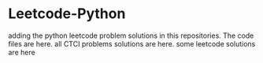 # Leetcode-Python
adding the python leetcode problem solutions in this repositories. 
The code files are here.
all CTCI problems solutions are here.
some leetcode solutions are here










